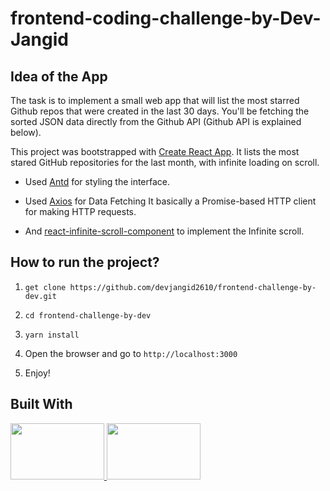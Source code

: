 # frontend-coding-challenge-by-Dev-Jangid

## Idea of the App
The task is to implement a small web app that will list the most starred Github repos that were created in the last 30 days.
You'll be fetching the sorted JSON data directly from the Github API (Github API is explained below).

This project was bootstrapped with [Create React App](https://github.com/facebook/create-react-app).
It lists the most stared GitHub repositories for the last month, with infinite loading on scroll.

- Used [Antd](https://ant.design/docs/react/introduce) for styling the interface.
 
- Used [Axios](https://github.com/axios/axios#features) for Data Fetching
It basically a Promise-based HTTP client for making HTTP requests.

- And [react-infinite-scroll-component](https://www.npmjs.com/package/react-infinite-scroll-component) to implement the Infinite scroll.

## How to run the project?

1. `get clone https://github.com/devjangid2610/frontend-challenge-by-dev.git` 

2. `cd frontend-challenge-by-dev`

3. `yarn install`

4. Open the browser and go to `http://localhost:3000`

5. Enjoy!

## Built With

<a href="https://reactjs.org/" target="_blank">
    <img width="150" height='90' src="https://onextrapixel.com/wp-content/uploads/2016/04/reactjs-thumb.jpg">
</a>

<a href="https://ant.design/" target="_blank">
    <img width="150" height='90' src="https://lh4.googleusercontent.com/0_Xae4522bKpgjbFjXdSMWji2-ZKMbaHX2u-B7D2NyiTiDapBt6j3HTQKyFo6W289spfMQSZ2nX0DSk4iUOGGAEKSza1pymX16z3L8719lPf-Z_cnvkjFA_zYAQWDZU_90z-x_au">
</a>
